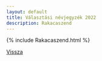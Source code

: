 ```yaml
---
layout: default
title: Választási névjegyzék 2022
description: Rakacaszend
---
```


{% include Rakacaszend.html %}

[Vissza](./)